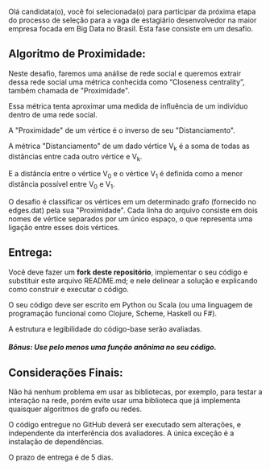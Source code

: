 Olá candidata(o),
você foi selecionada(o) para participar da próxima etapa do processo de seleção para a vaga de estagiário desenvolvedor na maior empresa focada em Big Data no Brasil. Esta fase consiste em um desafio.

## Algoritmo de Proximidade:

Neste desafio, faremos uma análise de rede social e queremos extrair dessa rede social uma métrica conhecida como “Closeness centrality”, também chamada de "Proximidade".

Essa métrica tenta aproximar uma medida de influência de um indivíduo dentro de uma rede social.

A "Proximidade" de um vértice é o inverso de seu "Distanciamento".

A métrica "Distanciamento" de um dado vértice V<sub>k</sub> é a soma de todas as distâncias entre cada outro vértice e V<sub>k</sub>.

E a distância entre o vértice V<sub>0</sub> e o vértice V<sub>1</sub> é definida como a menor distância possível entre V<sub>0</sub> e V<sub>1</sub>.

O desafio é classificar os vértices em um determinado grafo (fornecido no edges.dat) pela sua "Proximidade".
Cada linha do arquivo consiste em dois nomes de vértice separados por um único espaço, o que representa uma ligação entre esses dois vértices.


## Entrega:

Você deve fazer um **fork deste repositório**, implementar o seu código e substituir este arquivo README.md; e nele delinear a solução e explicando como construir e executar o código.

O seu código deve ser escrito em Python ou Scala (ou uma linguagem de programação funcional como Clojure, Scheme, Haskell ou F#).

A estrutura e legibilidade do código-base serão avaliadas.

##### Bônus: Use pelo menos uma função anônima no seu código.


## Considerações Finais:

Não há nenhum problema em usar as bibliotecas, por exemplo, para testar a interação na rede, porém evite usar uma biblioteca que já implementa quaisquer algoritmos de grafo ou redes.

O código entregue no GitHub deverá ser executado sem alterações, e independente da interferência dos avaliadores. A única exceção é a instalação de dependências.

O prazo de entrega é de 5 dias.
